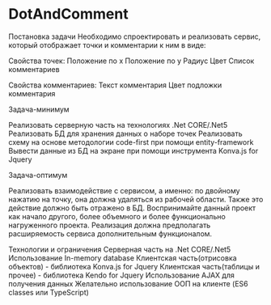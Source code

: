 # DotAndComment
Постановка задачи
Необходимо спроектировать и реализовать сервис, который отображает точки и комментарии к ним в виде:

Свойства точек:
Положение по x
Положение по y
Радиус
Цвет
Список комментариев

Свойства комментариев:
Текст комментария
Цвет подложки комментария

Задача-минимум

Реализовать серверную часть на технологиях .Net CORE/.Net5
Реализовать БД для хранения данных о наборе точек
Реализовать схему на основе методологии code-first при помощи entity-framework
Вывести данные из БД на экране при помощи инструмента Konva.js for Jquery

Задача-оптимум

Реализовать взаимодействие с сервисом, а именно: по двойному нажатию на точку, она должна удаляться из рабочей области. Также это действие должно быть отражено в БД.
Воспринимайте данный проект как начало другого, более объемного и более функционально нагруженного проекта. Реализация должна предполагать расширяемость сервиса дополнительным функционалом. 


Технологии и ограничения
Серверная часть на .Net CORE/.Net5
Использование In-memory database
Клиентская часть(отрисовка объектов) - библиотека Konva.js for Jquery
Клиентская часть(таблицы и прочее) - библиотека Kendo for Jquery
Использование AJAX для получения данных
Желательно использование ООП на клиенте (ES6 classes или TypeScript)
